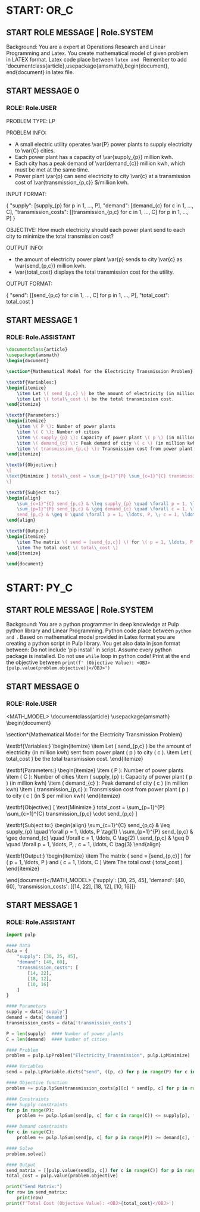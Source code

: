 # START: OR_C 
## START ROLE MESSAGE | Role.SYSTEM 
Background: You are a expert at Operations Research and Linear Programming and Latex. You create mathematical model of given problem in LATEX format. Latex code place between ```latex and ``` Remember to add 'documentclass{article},usepackage{amsmath},begin{document}, end{document} in latex file. 
## START MESSAGE 0 
### ROLE: Role.USER
<DESCRIPTION>
PROBLEM TYPE: LP

PROBLEM INFO:

- A small electric utility operates \var{P} power plants to supply electricity to \var{C} cities.
- Each power plant has a capacity of \var{supply_{p}} million kwh.
- Each city has a peak demand of \var{demand_{c}} million kwh, which must be met at the same time.
- Power plant \var{p} can send electricity to city \var{c} at a transmission cost of \var{transmission_{p,c}} $/million kwh.

INPUT FORMAT: 

{
    "supply": [supply_{p} for p in 1, ..., P],
    "demand": [demand_{c} for c in 1, ..., C],
    "transmission_costs": [[transmission_{p,c} for c in 1, ..., C] for p in 1, ..., P]
}

OBJECTIVE: How much electricity should each power plant send to each city to minimize the total transmission cost?

OUTPUT INFO:

- the amount of electricity power plant \var{p} sends to city \var{c} as \var{send_{p,c}} million kwh.
- \var{total_cost} displays the total transmission cost for the utility.

OUTPUT FORMAT:

{
    "send": [[send_{p,c} for c in 1, ..., C] for p in 1, ..., P],
    "total_cost": total_cost
}

</DESCRIPTION>


## START MESSAGE 1 
### ROLE: Role.ASSISTANT
```latex
\documentclass{article}
\usepackage{amsmath}
\begin{document}

\section*{Mathematical Model for the Electricity Transmission Problem}

\textbf{Variables:}
\begin{itemize}
    \item Let \( send_{p,c} \) be the amount of electricity (in million kwh) sent from power plant \( p \) to city \( c \).
    \item Let \( total\_cost \) be the total transmission cost.
\end{itemize}

\textbf{Parameters:}
\begin{itemize}
    \item \( P \): Number of power plants
    \item \( C \): Number of cities
    \item \( supply_{p} \): Capacity of power plant \( p \) (in million kwh)
    \item \( demand_{c} \): Peak demand of city \( c \) (in million kwh)
    \item \( transmission_{p,c} \): Transmission cost from power plant \( p \) to city \( c \) (in \$ per million kwh)
\end{itemize}

\textbf{Objective:}
\[
\text{Minimize } total\_cost = \sum_{p=1}^{P} \sum_{c=1}^{C} transmission_{p,c} \cdot send_{p,c}
\]

\textbf{Subject to:}
\begin{align}
    \sum_{c=1}^{C} send_{p,c} & \leq supply_{p} \quad \forall p = 1, \ldots, P \tag{1} \\
    \sum_{p=1}^{P} send_{p,c} & \geq demand_{c} \quad \forall c = 1, \ldots, C \tag{2} \\
    send_{p,c} & \geq 0 \quad \forall p = 1, \ldots, P, \; c = 1, \ldots, C \tag{3}
\end{align}

\textbf{Output:}
\begin{itemize}
    \item The matrix \( send = [send_{p,c}] \) for \( p = 1, \ldots, P \) and \( c = 1, \ldots, C \)
    \item The total cost \( total\_cost \)
\end{itemize}

\end{document}
```

# START: PY_C 
## START ROLE MESSAGE | Role.SYSTEM 
Background: You are a python programmer in deep knowledge at Pulp python library and Linear Programming. Python code place between ```python and ```. Based on mathematical model provided in Latex format you are creating a python script in Pulp library. You get also data in json format between: <DATA></DATA> Do not include 'pip install' in script. Assume every python package is installed. Do not use `while` loop in python code! Print at the end the objective between <OBJ></OBJ> `print(f' (Objective Value): <OBJ>{pulp.value(problem.objective)}</OBJ>')` 
## START MESSAGE 0 
### ROLE: Role.USER
<MATH_MODEL>
\documentclass{article}
\usepackage{amsmath}
\begin{document}

\section*{Mathematical Model for the Electricity Transmission Problem}

\textbf{Variables:}
\begin{itemize}
    \item Let \( send_{p,c} \) be the amount of electricity (in million kwh) sent from power plant \( p \) to city \( c \).
    \item Let \( total\_cost \) be the total transmission cost.
\end{itemize}

\textbf{Parameters:}
\begin{itemize}
    \item \( P \): Number of power plants
    \item \( C \): Number of cities
    \item \( supply_{p} \): Capacity of power plant \( p \) (in million kwh)
    \item \( demand_{c} \): Peak demand of city \( c \) (in million kwh)
    \item \( transmission_{p,c} \): Transmission cost from power plant \( p \) to city \( c \) (in \$ per million kwh)
\end{itemize}

\textbf{Objective:}
\[
\text{Minimize } total\_cost = \sum_{p=1}^{P} \sum_{c=1}^{C} transmission_{p,c} \cdot send_{p,c}
\]

\textbf{Subject to:}
\begin{align}
    \sum_{c=1}^{C} send_{p,c} & \leq supply_{p} \quad \forall p = 1, \ldots, P \tag{1} \\
    \sum_{p=1}^{P} send_{p,c} & \geq demand_{c} \quad \forall c = 1, \ldots, C \tag{2} \\
    send_{p,c} & \geq 0 \quad \forall p = 1, \ldots, P, \; c = 1, \ldots, C \tag{3}
\end{align}

\textbf{Output:}
\begin{itemize}
    \item The matrix \( send = [send_{p,c}] \) for \( p = 1, \ldots, P \) and \( c = 1, \ldots, C \)
    \item The total cost \( total\_cost \)
\end{itemize}

\end{document}</MATH_MODEL>
<DATA>
{'supply': [30, 25, 45], 'demand': [40, 60], 'transmission_costs': [[14, 22], [18, 12], [10, 16]]}</DATA>


## START MESSAGE 1 
### ROLE: Role.ASSISTANT
```python
import pulp

#### Data
data = {
    "supply": [30, 25, 45],
    "demand": [40, 60],
    "transmission_costs": [
        [14, 22],
        [18, 12],
        [10, 16]
    ]
}

#### Parameters
supply = data['supply']
demand = data['demand']
transmission_costs = data['transmission_costs']

P = len(supply)  #### Number of power plants
C = len(demand)  #### Number of cities

#### Problem
problem = pulp.LpProblem("Electricity_Transmission", pulp.LpMinimize)

#### Variables
send = pulp.LpVariable.dicts("send", ((p, c) for p in range(P) for c in range(C)), lowBound=0, cat='Continuous')

#### Objective function
problem += pulp.lpSum(transmission_costs[p][c] * send[p, c] for p in range(P) for c in range(C))

#### Constraints
#### Supply constraints
for p in range(P):
    problem += pulp.lpSum(send[p, c] for c in range(C)) <= supply[p], f"Supply_Constraint_Power_Plant_{p}"

#### Demand constraints
for c in range(C):
    problem += pulp.lpSum(send[p, c] for p in range(P)) >= demand[c], f"Demand_Constraint_City_{c}"

#### Solve
problem.solve()

#### Output
send_matrix = [[pulp.value(send[p, c]) for c in range(C)] for p in range(P)]
total_cost = pulp.value(problem.objective)

print("Send Matrix:")
for row in send_matrix:
    print(row)
print(f'Total Cost (Objective Value): <OBJ>{total_cost}</OBJ>')
```

